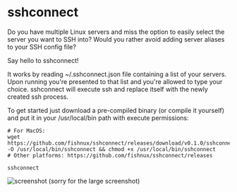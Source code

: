 # sshconnect

Do you have multiple Linux servers and miss the option to easily select the server you want to SSH into? Would you rather avoid adding server aliases to your SSH config file?

Say hello to sshconnect!

It works by reading ~/.sshconnect.json file containing a list of your servers. Upon running you're presented to that list and you're allowed to type your choice. sshconnect will execute ssh and replace itself with the newly created ssh process.

To get started just download a pre-compiled binary (or compile it yourself) and put it in your /usr/local/bin path with execute permissions:
```
# For MacOS:
wget https://github.com/fishnux/sshconnect/releases/download/v0.1.0/sshconnect_osx -O /usr/local/bin/sshconnect && chmod +x /usr/local/bin/sshconnect
# Other platforms: https://github.com/fishnux/sshconnect/releases
```
```
sshconnect
```
![screenshot](https://i.imgur.com/ZVATwux.png)
(sorry for the large screenshot)
